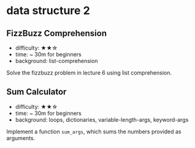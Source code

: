 # data structure 2

## FizzBuzz Comprehension

- difficulty: ★★☆
- time: ~ 30m for beginners
- background: list-comprehension

Solve the fizzbuzz problem in lecture 6 using list comprehension.

## Sum Calculator

- difficulty: ★★☆
- time: ~ 30m for beginners
- background: loops, dictionaries, variable-length-args, keyword-args

Implement a function `sum_args`, which sums the numbers provided as arguments.
